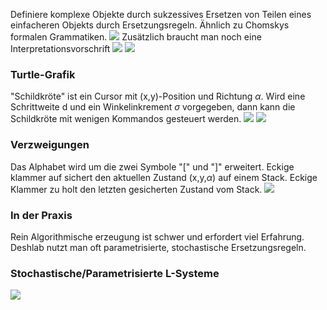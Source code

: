 Definiere komplexe Objekte durch sukzessives Ersetzen von Teilen eines einfacheren Objekts durch Ersetzungsregeln. Ähnlich zu Chomskys formalen Grammatiken.
![](L-System.png)
Zusätzlich braucht man noch eine Interpretationsvorschrift
![](D0L-System.png)
![](ableitung_D0L.png)


### Turtle-Grafik
"Schildkröte" ist ein Cursor mit (x,y)-Position und Richtung $\alpha$. Wird eine Schrittweite d und ein Winkelinkrement $\sigma$ vorgegeben, dann kann die Schildkröte mit wenigen Kommandos gesteuert werden.
![](turtle.png)
![](turtle2.png)


### Verzweigungen
Das Alphabet wird um die zwei Symbole "[" und "]" erweitert. Eckige klammer auf sichert den aktuellen Zustand (x,y,$\alpha$) auf einem Stack. Eckige Klammer zu holt den letzten gesicherten Zustand vom Stack.
![](verzweigungen.png)



### In der Praxis
Rein Algorithmische erzeugung ist schwer und erfordert viel Erfahrung. Deshlab nutzt man oft parametrisierte, stochastische Ersetzungsregeln.


### Stochastische/Parametrisierte L-Systeme
![](stochastische_L-Systeme.png)
